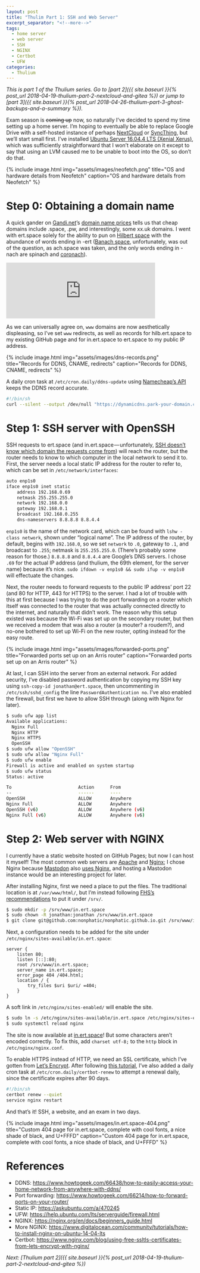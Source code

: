 ```yaml
---
layout: post
title: "Thulim Part 1: SSH and Web Server"
excerpt_separator: "<!--more-->"
tags:
  - home server
  - web server
  - SSH
  - NGINX
  - Certbot
  - UFW
categories:
  - Thulium
---
```


*This is part 1 of the Thulium series. Go to [part 2]({{ site.baseurl }}{% post_url 2018-04-19-thulium-part-2-nextcloud-and-gitea %}) or jump to [part 3]({{ site.baseurl }}{% post_url 2018-04-26-thulium-part-3-ghost-backups-and-a-summary %}).*

Exam season is ~~coming up~~ now, so naturally I’ve decided to spend my time setting up a home server. I’m hoping to eventually be able to replace Google Drive with a self-hosted instance of perhaps [NextCloud](https://nextcloud.com/) or [SyncThing](https://syncthing.net/), but we’ll start small first. I’ve installed [Ubuntu Server 16.04.4 LTS (Xenial Xerus)](https://wiki.ubuntu.com/XenialXerus/ReleaseNotes), which was sufficiently straightforward that I won’t elaborate on it except to say that using an LVM caused me to be unable to boot into the OS, so don’t do that.

{% include image.html
           img="assets/images/neofetch.png"
           title="OS and hardware details from Neofetch"
           caption="OS and hardware details from Neofetch" %}

# Step 0: Obtaining a domain name
A quick gander on [Gandi.net](https://www.gandi.net/en)’s [domain name prices](https://www.gandi.net/pdf/en/tld-prices-CA-CAD-A.pdf) tells us that cheap domains include .space, .pw, and interestingly, some xx.uk domains. I went with ert.space solely for the ability to pun on [Hilbert space](https://en.wikipedia.org/wiki/Hilbert_space) with the abundance of words ending in -ert ([Banach space](https://en.wikipedia.org/wiki/Banach_space), unfortunately, was out of the question, as ach.space was taken, and the only words ending in -nach are spinach and [coronach](https://en.wikipedia.org/wiki/Coronach)).

<iframe src="https://cybre.space/@nonphatic/99848732232210447/embed" class="mastodon-embed" style="max-width: 100%; border: 0" width="400"></iframe><script src="https://cybre.space/embed.js" async="async"></script>

As we can universally agree on, `www` domains are now aesthetically displeasing, so I’ve set `www` redirects, as well as records for hilb.ert.space to my existing GitHub page and for in.ert.space to ert.space to my public IP address.

{% include image.html
           img="assets/images/dns-records.png"
           title="Records for DDNS, CNAME, redirects"
           caption="Records for DDNS, CNAME, redirects" %}

A daily cron task at `/etc/cron.daily/ddns-update` using [Namecheap’s API](https://www.namecheap.com/support/knowledgebase/article.aspx/29/11/how-do-i-use-a-browser-to-dynamically-update-the-hosts-ip) keeps the DDNS record accurate.

```bash
#!/bin/sh
curl --silent --output /dev/null "https://dynamicdns.park-your-domain.com/update?host=@&domain=ert.space&password=<REDACTED>"
```

# Step 1: SSH server with OpenSSH
SSH requests to ert.space (and in.ert.space — unfortunately, [SSH doesn’t know which domain the requests come from](https://serverfault.com/questions/148628/only-allow-ssh-connections-to-a-specific-domain)) will reach the router, but the router needs to know to which computer in the local network to send it to. First, the server needs a local static IP address for the router to refer to, which can be set in `/etc/network/interfaces`:

```bash
auto enp1s0
iface enp1s0 inet static
    address 192.168.0.69
    netmask 255.255.255.0
    network 192.168.0.0
    gateway 192.168.0.1
    broadcast 192.168.0.255
    dns-nameservers 8.8.8.8 8.8.4.4
```

`enp1s0` is the name of the network card, which can be found with `lshw -class network`, shown under “logical name”. The IP address of the router, by default, begins with `192.168.0`, so we set `network` to `.0`, gateway to `.1`, and broadcast to `.255`; netmask is `255.255.255.0`. (There’s probably some reason for those.) `8.8.8.8` and `8.8.4.4` are Google’s DNS servers. I chose `.69` for the actual IP address (and thulium, the 69th element, for the server name) because it’s nice. `sudo ifdown -v enp1s0 && sudo ifup -v enp1s0` will effectuate the changes.

Next, the router needs to forward requests to the public IP address’ port 22 (and 80 for HTTP, 443 for HTTPS) to the server. I had a lot of trouble with this at first because I was trying to do the port forwarding on a router which itself was connected to the router that was actually connected directly to the internet, and naturally that didn’t work. The reason why this setup existed was because the Wi-Fi was set up on the secondary router, but then we received a modem that was also a router (a mouter? a roudem?), and no-one bothered to set up Wi-Fi on the new router, opting instead for the easy route.

{% include image.html
           img="assets/images/forwarded-ports.png"
           title="Forwarded ports set up on an Arris router"
           caption="Forwarded ports set up on an Arris router" %}

At last, I can SSH into the server from an external network. For added security, I’ve disabled password authentication by copying my SSH key using `ssh-copy-id jonathan@ert.space`, then uncommenting in `/etc/ssh/sshd_config` the line `PasswordAuthentication no`. I’ve also enabled the firewall, but first we have to allow SSH through (along with Nginx for later).

```bash
$ sudo ufw app list
Available applications:
  Nginx Full
  Nginx HTTP
  Nginx HTTPS
  OpenSSH
$ sudo ufw allow "OpenSSH"
$ sudo ufw allow "Nginx Full"
$ sudo ufw enable
Firewall is active and enabled on system startup
$ sudo ufw status
Status: active

To                         Action      From
--                         ------      ----
OpenSSH                    ALLOW       Anywhere
Nginx Full                 ALLOW       Anywhere
OpenSSH (v6)               ALLOW       Anywhere (v6)
Nginx Full (v6)            ALLOW       Anywhere (v6)
```

# Step 2: Web server with NGINX
I currently have a static website hosted on GitHub Pages; but now I can host it myself! The most common web servers are [Apache](https://httpd.apache.org/) and [Nginx](https://nginx.org/); I chose Nginx because [Mastodon](https://joinmastodon.org/) also [uses Nginx](https://github.com/tootsuite/documentation/blob/master/Running-Mastodon/Production-guide.md#nginx-configuration), and hosting a Mastodon instance would be an interesting project for later.

After installing Nginx, first we need a place to put the files. The traditional location is at `/var/www/html/`, but I’m instead following [FHS’s recommendations](https://en.wikipedia.org/wiki/Filesystem_Hierarchy_Standard#Directory_structure) to put it under `/srv/`.

```bash
$ sudo mkdir -p /srv/www/in.ert.space
$ sudo chown -R jonathan:jonathan /srv/www/in.ert.space
$ git clone git@github.com:nonphatic/nonphatic.github.io.git /srv/www/in.ert.space
```

Next, a configuration needs to be added for the site under `/etc/nginx/sites-available/in.ert.space`:

```nginx
server {
    listen 80;
    listen [::]:80;
    root /srv/www/in.ert.space;
    server_name in.ert.space;
    error_page 404 /404.html;
    location / {
        try_files $uri $uri/ =404;
    }
}
```

A soft link in `/etc/nginx/sites-enabled/` will enable the site.

```bash
$ sudo ln -s /etc/nginx/sites-available/in.ert.space /etc/nginx/sites-enabled/in.ert.space
$ sudo systemctl reload nginx
```

The site is now available at [in.ert.space](https://in.ert.space)! But some characters aren’t encoded correctly. To fix this, add `charset utf-8;` to the `http` block in `/etc/nginx/nginx.conf`.

To enable HTTPS instead of HTTP, we need an SSL certificate, which I’ve gotten from [Let’s Encrypt](https://letsencrypt.org/). After following [this tutorial](https://www.nginx.com/blog/using-free-ssltls-certificates-from-lets-encrypt-with-nginx/), I’ve also added a daily cron task at `/etc/cron.daily/certbot-renew` to attempt a renewal daily, since the certificate expires after 90 days.

```bash
#!/bin/sh
certbot renew --quiet
service nginx restart
```

And that’s it! SSH, a website, and an exam in two days.

{% include image.html
           img="assets/images/in.ert.space-404.png"
           title="Custom 404 page for in.ert.space, complete with cool fonts, a nice shade of black, and U+FFFD"
           caption="Custom 404 page for in.ert.space, complete with cool fonts, a nice shade of black, and U+FFFD" %}

# References
* DDNS: https://www.howtogeek.com/66438/how-to-easily-access-your-home-network-from-anywhere-with-ddns/
* Port forwarding: https://www.howtogeek.com/66214/how-to-forward-ports-on-your-router/
* Static IP: https://askubuntu.com/a/470245
* UFW: https://help.ubuntu.com/lts/serverguide/firewall.html
* NGINX: https://nginx.org/en/docs/beginners_guide.html
* More NGINX: https://www.digitalocean.com/community/tutorials/how-to-install-nginx-on-ubuntu-14-04-lts
* Certbot: https://www.nginx.com/blog/using-free-ssltls-certificates-from-lets-encrypt-with-nginx/

*Next: [Thulium part 2]({{ site.baseurl }}{% post_url 2018-04-19-thulium-part-2-nextcloud-and-gitea %})*
